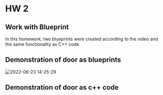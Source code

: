 # HW 2

## Work with Blueprint

In this homework, two blueprints were created according to the video and the same functionality as C++ code.

## Demonstration of door as blueprints
![2022-06-23 14-25-29](https://user-images.githubusercontent.com/34779566/175288262-c8b08c45-1b50-4ffb-aeb5-38affe56a830.gif)

## Demonstration of door as c++ code
